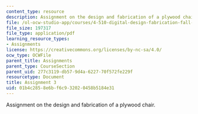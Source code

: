 ```yaml
---
content_type: resource
description: Assignment on the design and fabrication of a plywood chair.
file: /ol-ocw-studio-app/courses/4-510-digital-design-fabrication-fall-2008/01b4c2858e6bf6c932020458b5184e31_assn3.pdf
file_size: 197317
file_type: application/pdf
learning_resource_types:
- Assignments
license: https://creativecommons.org/licenses/by-nc-sa/4.0/
ocw_type: OCWFile
parent_title: Assignments
parent_type: CourseSection
parent_uid: 277c3119-db57-9d4a-6227-70f572fe229f
resourcetype: Document
title: Assignment 3
uid: 01b4c285-8e6b-f6c9-3202-0458b5184e31
---
```

Assignment on the design and fabrication of a plywood chair.